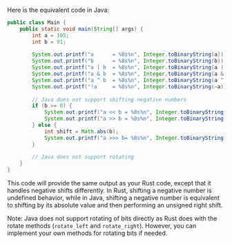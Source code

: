 Here is the equivalent code in Java:

```java
public class Main {
    public static void main(String[] args) {
        int a = 105;
        int b = 91;
        
        System.out.printf("a      = %8s%n", Integer.toBinaryString(a));
        System.out.printf("b      = %8s%n", Integer.toBinaryString(b));
        System.out.printf("a | b  = %8s%n", Integer.toBinaryString(a | b));
        System.out.printf("a & b  = %8s%n", Integer.toBinaryString(a & b));
        System.out.printf("a ^ b  = %8s%n", Integer.toBinaryString(a ^ b));
        System.out.printf("!a     = %8s%n", Integer.toBinaryString(~a));
        
        // Java does not support shifting negative numbers
        if (b >= 0) {
            System.out.printf("a << b = %8s%n", Integer.toBinaryString(a << b));
            System.out.printf("a >> b = %8s%n", Integer.toBinaryString(a >> b));
        } else {
            int shift = Math.abs(b);
            System.out.printf("a >>> b= %8s%n", Integer.toBinaryString(a >>> shift));
        }
        
        // Java does not support rotating
    }
}
```

This code will provide the same output as your Rust code, except that it handles negative shifts differently. In Rust, shifting a negative number is undefined behavior, while in Java, shifting a negative number is equivalent to shifting by its absolute value and then performing an unsigned right shift.

Note: Java does not support rotating of bits directly as Rust does with the rotate methods (`rotate_left` and `rotate_right`). However, you can implement your own methods for rotating bits if needed.
